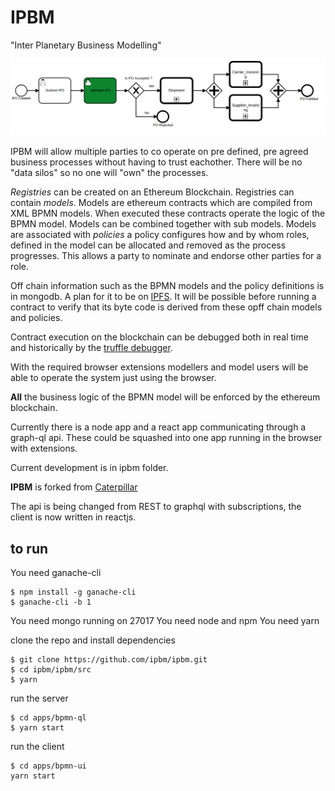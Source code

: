 # IPBM

"Inter Planetary Business Modelling"

![bpmn model](Screenshot%20from%202019-04-27%2012-53-12.png)

IPBM will allow multiple parties to co operate on pre defined, pre agreed business processes without having to trust eachother.  There will be no "data silos" so no one will "own" the processes.

*Registries* can be created on an Ethereum Blockchain.  Registries can contain *models*.  Models are ethereum contracts which are compiled from XML BPMN models.  When executed these contracts operate the logic of the BPMN model.  Models can be combined together with sub models.  Models are associated with *policies* a policy configures how and by whom roles, defined in the model can be allocated and removed as the process progresses.  This allows a party to nominate and endorse other parties for a role.

Off chain information such as the BPMN models and the policy definitions is in mongodb. A plan for it to be on [IPFS](https://ipfs.io/).  It will be possible before running a contract to verify that its byte code is derived from these opff chain models and policies.

Contract execution on the blockchain can be debugged both in real time and historically by the [truffle debugger](https://truffleframework.com/docs/truffle/getting-started/debugging-your-contracts).

With the required browser extensions modellers and model users will be able to operate the system just using the browser.

**All** the business logic of the BPMN model will be enforced by the ethereum blockchain.

Currently there is a node app and a react app communicating through a graph-ql api.  These could be squashed into one app running in the browser with extensions.

Current development is in ipbm folder.

**IPBM** is forked from [Caterpillar](https://github.com/orlenyslp/Caterpillar)

The api is being changed from REST to graphql with subscriptions, the client is now written in reactjs.

## to run

You need ganache-cli

````
$ npm install -g ganache-cli
$ ganache-cli -b 1
````

You need mongo running on 27017
You need node and npm
You need yarn

clone the repo and install dependencies

````
$ git clone https://github.com/ipbm/ipbm.git
$ cd ipbm/ipbm/src
$ yarn
````

run the server
````
$ cd apps/bpmn-ql
$ yarn start
````

run the client
````
$ cd apps/bpmn-ui
yarn start
````



